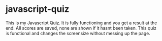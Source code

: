# javascript-quiz

This is my Javascript Quiz. It is fully functioning and you get a result at the end. All scores are saved, none are shown if it hasnt been taken. This quiz is functional and changes the screensize without messing up the page. 


